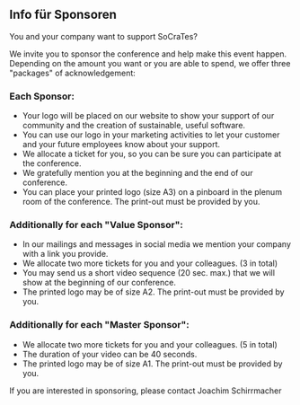 ## Info für Sponsoren

You and your company want to support SoCraTes?

We invite you to sponsor the conference and help make this event happen. Depending on the amount you want or you are able to spend, we offer three "packages" of acknowledgement:

### Each Sponsor:
- Your logo will be placed on our website to show your support of our community and the creation of sustainable, useful software.
- You can use our logo in your marketing activities to let your customer and your future employees know about your support.
- We allocate a ticket for you, so you can be sure you can participate at the conference.
- We gratefully mention you at the beginning and the end of our conference.
- You can place your printed logo (size A3) on a pinboard in the plenum room of the conference. The print-out must be provided by you.

### Additionally for each "Value Sponsor":
- In our mailings and messages in social media we mention your company with a link you provide.
- We allocate two more tickets for you and your colleagues. (3 in total)
- You may send us a short video sequence (20 sec. max.) that we will show at the beginning of our conference.
- The printed logo may be of size A2. The print-out must be provided by you.

### Additionally for each "Master Sponsor":
- We allocate two more tickets for you and your colleagues. (5 in total)
- The duration of your video can be 40 seconds.
- The printed logo may be of size A1. The print-out must be provided by you.

If you are interested in sponsoring, please contact
Joachim Schirrmacher